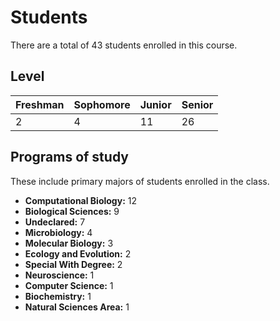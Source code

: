# Students

There are a total of 43 students enrolled in this course.

## Level

| Freshman | Sophomore | Junior | Senior |
| -------- | --------- | ------ | ------ |
| 2 | 4 | 11 | 26 |

## Programs of study

These include primary majors of students enrolled in the class.

-   **Computational Biology:** 12
-   **Biological Sciences:** 9
-   **Undeclared:** 7
-   **Microbiology:** 4
-   **Molecular Biology:** 3
-   **Ecology and Evolution:** 2
-   **Special With Degree:** 2
-   **Neuroscience:** 1
-   **Computer Science:** 1
-   **Biochemistry:** 1
-   **Natural Sciences Area:** 1
